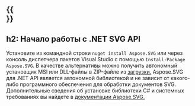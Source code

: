 ﻿---
translation: true
deploy: false
---

{{<section net>}}
---
h2: Начало работы с .NET SVG API
---

Установите из командной строки ```nuget install Aspose.SVG``` или через консоль диспетчера пакетов Visual Studio с помощью ```Install-Package Aspose.SVG```.
В качестве альтернативы можно получить автономный установщик MSI или DLL-файлы в ZIP-файле из [загрузки.](https://releases.aspose.com/svg/net/) Aspose.SVG для .NET API является автономной библиотекой и не зависит от какого-либо программного обеспечения для обработки документов SVG. Дополнительные сведения об установке библиотеки C# и системных требованиях вы найдете в [документации Aspose.SVG.](https://docs.aspose.com/svg/net/getting-started/)